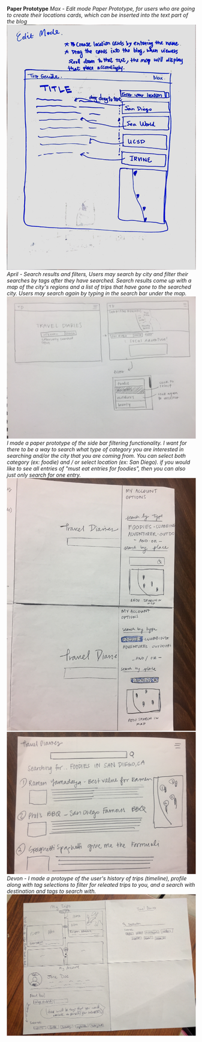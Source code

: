 **Paper Prototype**
*Max - Edit mode Paper Prototype, for users who are going to create their locations cards, which can be inserted into the text part of the blog*
![Zhiyu](/images/milestone8-max.JPG)
*April - Search results and filters, Users may search by city and filter their searches by tags after they have searched. Search results come up with a map of the city's regions and a list of trips that have gone to the searched city. Users may search again by typing in the search bar under the map.*
![April](/images/milestone8-april.jpg)
*I made a paper prototype of the side bar filtering functionality. I want for there to be a way to search what type of category you are interested in searching and/or the city that you are coming from. You can select both category (ex: foodie) and / or select location (ex: San Diego). if you would like to see all entries of "must eat entries for foodies", then you can also just only search for one entry.*
![Claire](/images/milestone8-claire1.JPG)
![Claire](/images/milestone8-claire2.JPG)
*Devon - I made a protoype of the user's history of trips (timeline), profile along with tag selections to filter for releated trips to you, and a search with destination and tags to search with.*
![Devon](/images/milestone8devon.jpg)



